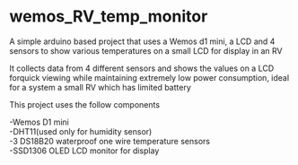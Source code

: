 # wemos_RV_temp_monitor
A simple arduino based project that uses a Wemos d1 mini, a LCD and 4 sensors to show various temperatures on a small LCD for display in an RV

It collects data from 4 different sensors and shows the values on a LCD forquick viewing while maintaining extremely low power consumption, ideal for a system a small RV which has limited battery 

This project uses the follow components

-Wemos D1 mini  
-DHT11(used only for humidity sensor)  
-3 DS18B20 waterproof one wire temperature sensors  
-SSD1306 OLED LCD monitor for display  
